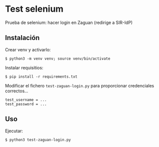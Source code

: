 # Test selenium

  Prueba de selenium: hacer login en Zaguan (redirige a SIR-IdP)

## Instalación

  Crear venv y activarlo:

    $ python3 -m venv venv; source venv/bin/activate

  Instalar requisitios:

    $ pip install -r requirements.txt

  Modificar el fichero `test-zaguan-login.py` para proporcionar credenciales correctos...

    test_username = ...
    test_password = ...

## Uso

  Ejecutar:

    $ python3 test-zaguan-login.py